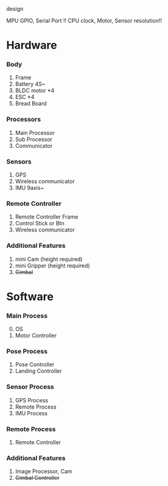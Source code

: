 design

MPU GPIO, Serial Port !!
CPU clock, Motor, Sensor resolution!!

# Hardware

### Body 
1. Frame
2. Battery 4S~ 
3. BLDC motor *4
4. ESC *4
5. Bread Board

### Processors
1. Main Processor
2. Sub Processor
3. Communicator

### Sensors    
1. GPS
2. Wireless communicator
3. IMU 9axis~

### Remote Controller    
1. Remote Controller Frame
2. Control Stick or Btn
3. Wireless communicator

### Additional Features
1. mini Cam (height required)
2. mini Gripper (height required)
9. ~~Gimbal~~

# Software
### Main Process
0. OS
1. Motor Controller

### Pose Process
1. Pose Controller
2. Landing Controller

### Sensor Process
1. GPS Process
2. Remote Process
3. IMU Process

### Remote Process
1. Remote Controller

### Additional Features
1. Image Processor, Cam
9. ~~Gimbal Controller~~
